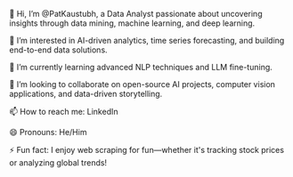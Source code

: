 👋 Hi, I’m @PatKaustubh, a Data Analyst passionate about uncovering insights through data mining, machine learning, and deep learning.

👀 I’m interested in AI-driven analytics, time series forecasting, and building end-to-end data solutions.

🌱 I’m currently learning advanced NLP techniques and LLM fine-tuning.

💞️ I’m looking to collaborate on open-source AI projects, computer vision applications, and data-driven storytelling.

📫 How to reach me: LinkedIn 

😄 Pronouns: He/Him

⚡ Fun fact: I enjoy web scraping for fun—whether it's tracking stock prices or analyzing global trends!
<!---
PatKaustubh/PatKaustubh is a ✨ special ✨ repository because its `README.md` (this file) appears on your GitHub profile.
You can click the Preview link to take a look at your changes.
--->
